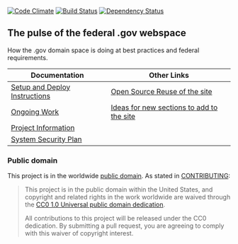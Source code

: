 [![Code Climate](https://codeclimate.com/github/18F/pulse/badges/gpa.svg)](https://codeclimate.com/github/18F/pulse) [![Build Status](https://travis-ci.org/18F/pulse.png)](https://travis-ci.org/18F/pulse) [![Dependency Status](https://gemnasium.com/badges/github.com/18F/pulse.svg)](https://gemnasium.com/github.com/18F/pulse)


## The pulse of the federal .gov webspace

How the .gov domain space is doing at best practices and federal requirements.

| Documentation  |  Other Links |
|---|---|
| [Setup and Deploy Instructions](https://github.com/18F/pulse/blob/master/docs/setup.md)  | [Open Source Reuse of the site](https://github.com/18F/pulse/blob/master/docs/reuse.md)  |
| [Ongoing Work](https://github.com/18F/pulse/blob/master/docs/project-outline.md) | [Ideas for new sections to add to the site](https://github.com/18F/pulse/blob/master/docs/other-sections.md) |
|  [Project Information](https://github.com/18F/pulse/blob/master/.about.yml)   |   |
|  [System Security Plan](https://github.com/18F/pulse/blob/master/system-security-plan.yml) |  |



### Public domain

This project is in the worldwide [public domain](LICENSE.md). As stated in [CONTRIBUTING](CONTRIBUTING.md):

> This project is in the public domain within the United States, and copyright and related rights in the work worldwide are waived through the [CC0 1.0 Universal public domain dedication](https://creativecommons.org/publicdomain/zero/1.0/).
>
> All contributions to this project will be released under the CC0 dedication. By submitting a pull request, you are agreeing to comply with this waiver of copyright interest.
